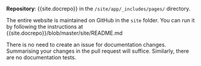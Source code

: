 **Repository**: {{site.docrepo}} in the `/site/app/_includes/pages/` directory.

The entire website is maintained on GitHub in the `site` folder. You can run it by following the instructions at {{site.docrepo}}/blob/master/site/README.md

There is no need to create an issue for documentation changes. Summarising your changes in the pull request will suffice. Similarly, there are no documentation tests.

